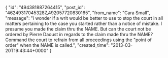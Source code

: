  {
   "id": "494381887264415",
   "post_id": "462493170453287_492057720830165",
   "from_name": "Cara Small",
   "message": "i wonder if a writ would be better to use to stop the court in all matters pertaining to the case you started rather than a notice of mistake. I presume you made the claim thru the NAME. But can the court not be ordered by Pierre Daoust in regards to the claim made thru the NAME? Command the court to refrain from all proceedings using the \"point of order\" when the NAME is called.",
   "created_time": "2013-03-20T19:43:44+0000"
 }
